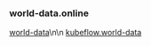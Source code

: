 ### world-data.online

[world-data](https://world-data.online)\n\n
[kubeflow.world-data](https://kubeflow.world-data.online)

